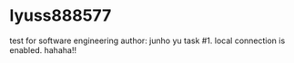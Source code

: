 # lyuss888577
test for software engineering
author: junho yu
task #1. local connection is enabled. hahaha!!